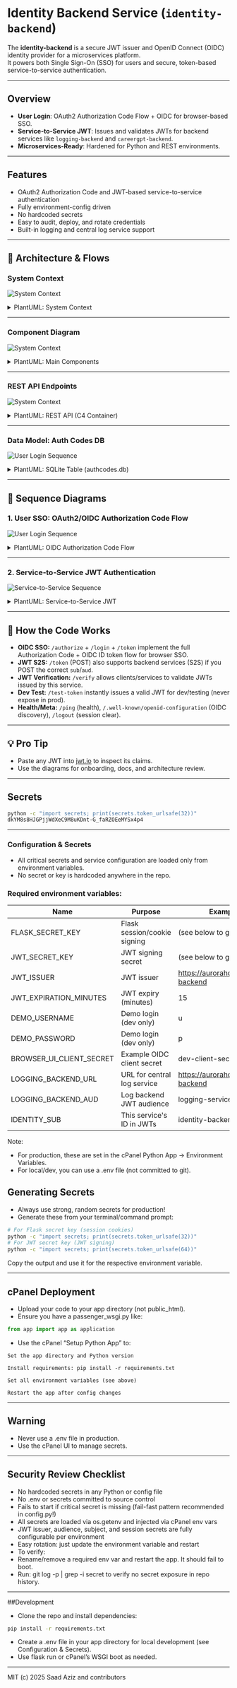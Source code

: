 
# Identity Backend Service (`identity-backend`)

The **identity-backend** is a secure JWT issuer and OpenID Connect (OIDC) identity provider for a microservices platform.  
It powers both Single Sign-On (SSO) for users and secure, token-based service-to-service authentication.

---

## Overview

- **User Login**: OAuth2 Authorization Code Flow + OIDC for browser-based SSO.
- **Service-to-Service JWT**: Issues and validates JWTs for backend services like `logging-backend` and `careergpt-backend`.
- **Microservices-Ready**: Hardened for Python and REST environments.

---

## Features
- OAuth2 Authorization Code and JWT-based service-to-service authentication
- Fully environment-config driven
- No hardcoded secrets
- Easy to audit, deploy, and rotate credentials
- Built-in logging and central log service support

---

## 📐 Architecture & Flows

### System Context

![System Context](https://aurorahours.com/images/Echo-system-context.png)

<details>
<summary>PlantUML: System Context</summary>

```plantuml
@startuml
!theme spacelab
actor User
package "Echo Platform" {
    [Browser Client (API Gateway)] as Browser
    [identity-backend] as IDP
    [logging-backend] as Logging
    [careergpt-backend] as CareerGPT
}
User --> Browser : Uses web app
Browser --> IDP : OIDC login / SSO
IDP --> Browser : JWT/OIDC ID token
Browser --> Logging : API calls with JWT
Browser --> CareerGPT : API calls with JWT
Logging --> IDP : Verify JWT (S2S)
CareerGPT --> IDP : Verify JWT (S2S)
@enduml
```

</details>

---

### Component Diagram
![System Context](https://aurorahours.com/images/identity-main-components2.png)
<details>
<summary>PlantUML: Main Components</summary>

```plantuml
@startuml
package "identity-backend" {
    [Flask API]
    [JWT Issuer]
    [OIDC Flow Engine]
    [SQLite: authcodes.db]
    [Logger Utils]
}
[Flask API] --> [JWT Issuer]
[Flask API] --> [OIDC Flow Engine]
[OIDC Flow Engine] --> [SQLite: authcodes.db]
[Flask API] --> [Logger Utils]
@enduml
```

</details>

---

### REST API Endpoints
![System Context](https://aurorahours.com/images/identity-rest-api-c4-container.png)
<details>
<summary>PlantUML: REST API (C4 Container)</summary>

```plantuml
@startuml
class "identity-backend API" as API {
    + GET /authorize : OIDC start
    + POST /login : Login form POST
    + POST /token : OAuth2 code exchange for JWT
    + POST /verify : Validate JWT (S2S)
    + GET /test-token : Dev: issue JWT for testing
    + GET /ping : Health
    + GET /.well-known/openid-configuration : OIDC metadata
    + GET /logout : Clear session
}
@enduml
```

</details>

---

### Data Model: Auth Codes DB
![User Login Sequence](https://aurorahours.com/images/identity-table-authcodes.png)

<details>
<summary>PlantUML: SQLite Table (authcodes.db)</summary>


```plantuml
@startuml
entity "codes" as codes {
    * code : TEXT [PK]
    --
    username : TEXT
    client_id : TEXT
    scope : TEXT
    issued_at : TIMESTAMP
}
@enduml
```

</details>

---

## 🔄 Sequence Diagrams

### 1. User SSO: OAuth2/OIDC Authorization Code Flow

![User Login Sequence](https://aurorahours.com/images/OIDC-OAuth2-Authz-Code-Flow-Sequence-Diagram-1.0.png)

<details>
<summary>PlantUML: OIDC Authorization Code Flow</summary>

```plantuml
@startuml
actor User as U
participant "Browser (Client App)\n(API Gateway)" as C
participant "Identity Service\n(identity-backend)" as I

== User tries to access protected resource ==

U -> C : GET http://localhost:5000/
C -> C : Check session for JWT
alt No valid JWT
    C -> C : Redirect to /login
    C -> I : GET /authorize?client_id=...&redirect_uri=...&state=...
    I -> U : Show login form
    U -> I : Submit username/password
    I -> I : Validate credentials
    alt Success
        I -> C : Redirect to /callback?code=...&state=...
        C -> I : POST /token {code, client_id, client_secret, redirect_uri}
        I -> C : Return {id_token (JWT)}
        C -> C : Store JWT in session
        C -> U : Redirect to home page
    else Failure
        I -> U : Show error (login failed)
    end
else Valid JWT
    C -> U : Render home page
end

== On each subsequent user request ==

U -> C : Any action (upload, query)
C -> C : Check JWT in session
C -> C : If expired/invalid, redirect to /login
C -> U : Serve request if valid JWT

@enduml
```

</details>

---

### 2. Service-to-Service JWT Authentication

![Service-to-Service Sequence](https://aurorahours.com/images/Service-to-Service-JWT-Authentication.png)

<details>
<summary>PlantUML: Service-to-Service JWT</summary>

```plantuml
@startuml
participant "Worker Service" as W
participant "Logging Service" as L

W -> W : Create JWT (sign with shared secret)\nInclude: iss, aud, exp, etc.
W -> L : POST /log { log data }, Authorization: Bearer <JWT>
L -> L : Verify JWT signature, claims, expiry
alt Valid JWT
    L -> L : Process log, store in DB
    L -> W : 200 OK
else Invalid JWT
    L -> W : 401 Unauthorized
end
@enduml
```

</details>

---

## 📖 How the Code Works

* **OIDC SSO:**
  `/authorize` + `/login` + `/token` implement the full Authorization Code + OIDC ID token flow for browser SSO.
* **JWT S2S:**
  `/token` (POST) also supports backend services (S2S) if you POST the correct `sub`/`aud`.
* **JWT Verification:**
  `/verify` allows clients/services to validate JWTs issued by this service.
* **Dev Test:**
  `/test-token` instantly issues a valid JWT for dev/testing (never expose in prod).
* **Health/Meta:**
  `/ping` (health), `/.well-known/openid-configuration` (OIDC discovery), `/logout` (session clear).

---

## 💡 Pro Tip

* Paste any JWT into [jwt.io](https://jwt.io/) to inspect its claims.
* Use the diagrams for onboarding, docs, and architecture review.

---

## Secrets
```bash
python -c "import secrets; print(secrets.token_urlsafe(32))"
dkYM8s8HJGPjjWdXeC9M8uKDnt-G_faRZOEeMYSx4p4
```
---

### Configuration & Secrets
- All critical secrets and service configuration are loaded only from environment variables.
- No secret or key is hardcoded anywhere in the repo.

### Required environment variables:

| Name                     | Purpose                        | Example Value                                 |
|--------------------------|--------------------------------|-----------------------------------------------|
| FLASK_SECRET_KEY         | Flask session/cookie signing   | (see below to generate)                       |
| JWT_SECRET_KEY           | JWT signing secret             | (see below to generate)                       |
| JWT_ISSUER               | JWT issuer                     | https://aurorahours.com/identity-backend      |
| JWT_EXPIRATION_MINUTES   | JWT expiry (minutes)           | 15                                            |
| DEMO_USERNAME            | Demo login (dev only)          | u                                             |
| DEMO_PASSWORD            | Demo login (dev only)          | p                                             |
| BROWSER_UI_CLIENT_SECRET | Example OIDC client secret     | dev-client-secret-default                     |
| LOGGING_BACKEND_URL      | URL for central log service    | https://aurorahours.com/logging-backend       |
| LOGGING_BACKEND_AUD      | Log backend JWT audience       | logging-service                               |
| IDENTITY_SUB             | This service's ID in JWTs      | identity-backend                              |


Note:
 - For production, these are set in the cPanel Python App → Environment Variables.
 - For local/dev, you can use a .env file (not committed to git).

## Generating Secrets
 - Always use strong, random secrets for production!
 - Generate these from your terminal/command prompt:

```bash
# For Flask secret key (session cookies)
python -c "import secrets; print(secrets.token_urlsafe(32))"
# For JWT secret key (JWT signing)
python -c "import secrets; print(secrets.token_urlsafe(64))"

```
Copy the output and use it for the respective environment variable.

---

## cPanel Deployment
- Upload your code to your app directory (not public_html).
- Ensure you have a passenger_wsgi.py like:
```python
from app import app as application
```

- Use the cPanel “Setup Python App” to:

```
Set the app directory and Python version

Install requirements: pip install -r requirements.txt

Set all environment variables (see above)

Restart the app after config changes
```
---

## Warning
- Never use a .env file in production.
 - Use the cPanel UI to manage secrets.

---

## Security Review Checklist
- No hardcoded secrets in any Python or config file
- No .env or secrets committed to source control
- Fails to start if critical secret is missing (fail-fast pattern recommended in config.py!)
- All secrets are loaded via os.getenv and injected via cPanel env vars
- JWT issuer, audience, subject, and session secrets are fully configurable per environment
- Easy rotation: just update the environment variable and restart
- To verify:
- Rename/remove a required env var and restart the app. It should fail to boot.
- Run: git log -p | grep -i secret to verify no secret exposure in repo history.

---

##Development
- Clone the repo and install dependencies:

```bash
pip install -r requirements.txt
```

- Create a .env file in your app directory for local development (see Configuration & Secrets).
- Use flask run or cPanel’s WSGI boot as needed.

---


MIT (c) 2025 Saad Aziz and contributors
